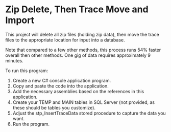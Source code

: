 Zip Delete, Then Trace Move and Import
============
This project will delete all zip files (holding zip data), then move the trace files to the appropriate location for input into a database.

Note that compared to a few other methods, this process runs 54% faster overall then other methods.  One gig of data requires approximately 9 minutes.

To run this program:
  1.  Create a new C# console application program.
  2.  Copy and paste the code into the application.
  3.  Add the necessary assemblies based on the references in this application.
  4.  Create your TEMP and MAIN tables in SQL Server (not provided, as these should be tables you customize).
  5.  Adjust the stp_InsertTraceData stored procedure to capture the data you want.
  6.  Run the program.
